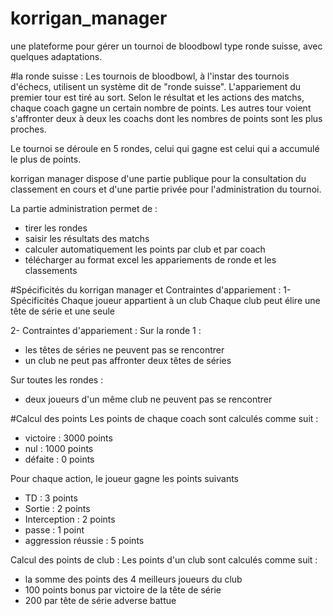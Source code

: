 # korrigan_manager
une plateforme pour gérer un tournoi de bloodbowl type ronde suisse, avec quelques adaptations. 

#la ronde suisse : 
Les tournois de bloodbowl, à l'instar des tournois d'échecs, utilisent un système dit de "ronde suisse". 
L'appariement du premier tour est tiré au sort. Selon le résultat et les actions des matchs, chaque coach gagne un certain nombre de points. Les autres tour voient s'affronter deux à deux les coachs dont les nombres de points sont les plus proches. 

Le tournoi se déroule en 5 rondes, celui qui gagne est celui qui a accumulé le plus de points.

korrigan manager dispose d'une partie publique pour la consultation du classement en cours et d'une partie privée pour l'administration du tournoi.

La partie administration permet de :
- tirer les rondes
- saisir les résultats des matchs
- calculer automatiquement les points par club et par coach
- télécharger au format excel les appariements de ronde et les classements

#Spécificités du korrigan manager et Contraintes d'appariement : 
1- Spécificités
Chaque joueur appartient à un club
Chaque club peut élire une tête de série et une seule

2- Contraintes d'appariement : 
Sur la ronde 1 :
- les têtes de séries ne peuvent pas se rencontrer
- un club ne peut pas affronter deux têtes de séries

Sur toutes les rondes : 
- deux joueurs d'un même club ne peuvent pas se rencontrer

#Calcul des points
Les points de chaque coach sont calculés comme suit : 
- victoire : 3000 points
- nul : 1000 points
- défaite : 0 points

Pour chaque action, le joueur gagne les points suivants
- TD : 3 points
- Sortie : 2 points
- Interception : 2 points
- passe : 1 point
- aggression réussie : 5 points

Calcul des points de club : 
Les points d'un club sont calculés comme suit : 
- la somme des points des 4 meilleurs joueurs du club
- 100 points bonus par victoire de la tête de série
- 200 par tête de série adverse battue 
